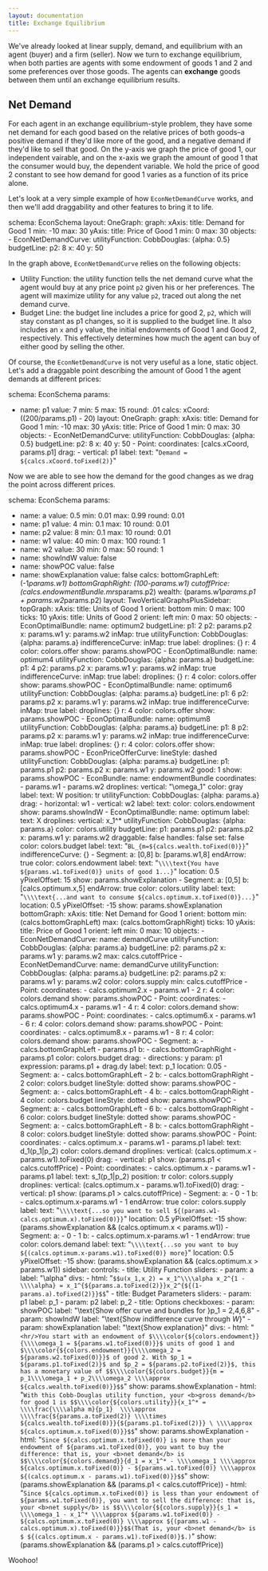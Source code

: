 ```yaml
---
layout: documentation
title: Exchange Equilibrium
---
```


We've already looked at linear supply, demand, and equilibrium with an agent (buyer) and a firm (seller). Now we turn to exchange equilibrium, when both parties are agents with some endowment of goods 1 and 2 and some preferences over those goods. The agents can **exchange** goods between them until an exchange equilibrium results. 

## Net Demand

For each agent in an exchange equilibrium-style problem, they have some net demand for each good based on the relative prices of both goods–a positive demand if they'd like more of the good, and a negative demand if they'd like to sell that good. On the y-axis we graph the price of good 1, our independent vairable, and on the x-axis we graph the amount of good 1 that the consumer would buy, the dependent variable. We hold the price of good 2 constant to see how demand for good 1 varies as a function of its price alone. 

Let's look at a very simple example of how `EconNetDemandCurve` works, and then we'll add draggability and other features to bring it to life.

<div width="500" height="500" class="codePreview">

schema: EconSchema
layout:
  OneGraph:
    graph:
      xAxis: 
        title: Demand for Good 1
        min: -10
        max: 30
      yAxis: 
        title: Price of Good 1
        min: 0
        max: 30
      objects: 
      - EconNetDemandCurve:
          utilityFunction:
            CobbDouglas: {alpha: 0.5}
          budgetLine:
            p2: 8
            x: 40
            y: 50

</div>  

In the graph above, `EconNetDemandCurve` relies on the following objects: 
* Utility Function: the utility function tells the net demand curve what the agent would buy at any price point `p2` given his or her preferences. The agent will maximize utility for any value `p2`, traced out along the net demand curve. 
* Budget Line: the budget line includes a price for good 2, `p2`, which will stay constant as p1 changes, so it is supplied to the budget line. It also includes an `x` and `y` value, the initial endowments of Good 1 and Good 2, respectively. This effectively determines how much the agent can buy of either good by selling the other. 

Of course, the `EconNetDemandCurve` is not very useful as a lone, static object. Let's add a draggable point describing the amount of Good 1 the agent demands at different prices: 

<div width="500" height="500" class="codePreview">

schema: EconSchema
params: 
- name: p1
  value: 7
  min: 5
  max: 15
  round: .01
calcs: 
  xCoord: ((200/params.p1) - 20)
layout:
  OneGraph:
    graph:
      xAxis: 
        title: Demand for Good 1
        min: -10
        max: 30
      yAxis: 
        title: Price of Good 1
        min: 0
        max: 30
      objects: 
      - EconNetDemandCurve:
          utilityFunction:
            CobbDouglas: {alpha: 0.5}
          budgetLine:
            p2: 8
            x: 40
            y: 50
      - Point: 
          coordinates: [calcs.xCoord, params.p1]
          drag: 
          - vertical: p1
          label: 
            text: "`Demand = ${calcs.xCoord.toFixed(2)}`"

</div> 

Now we are able to see how the demand for the good changes as we drag the point across different prices. 

<div width="500" height="1000" class="codePreview">

schema: EconSchema
params:
- name: a
  value: 0.5
  min: 0.01
  max: 0.99
  round: 0.01
- name: p1
  value: 4
  min: 0.1
  max: 10
  round: 0.01
- name: p2
  value: 8
  min: 0.1
  max: 10
  round: 0.01
- name: w1
  value: 40
  min: 0
  max: 100
  round: 1
- name: w2
  value: 30
  min: 0
  max: 50
  round: 1
- name: showIndW
  value: false
- name: showPOC
  value: false
- name: showExplanation
  value: false
calcs:
  bottomGraphLeft: (-1*params.w1)
  bottomGraphRight: (100-params.w1)
  cutoffPrice: (calcs.endowmentBundle.mrs*params.p2)
  wealth: (params.w1*params.p1 + params.w2*params.p2)
layout:
  TwoVerticalGraphsPlusSidebar: 
    topGraph:
      xAxis:
        title: Units of Good 1
        orient: bottom
        min: 0
        max: 100
        ticks: 10
      yAxis:
        title: Units of Good 2
        orient: left
        min: 0
        max: 50
      objects:
      - EconOptimalBundle:
          name: optimum2
          budgetLine:
            p1: 2
            p2: params.p2
            x: params.w1
            y: params.w2
            inMap: true
          utilityFunction:
            CobbDouglas: {alpha: params.a}
          indifferenceCurve:
            inMap: true
          label: 
          droplines: {}
          r: 4
          color: colors.offer
          show: params.showPOC
      - EconOptimalBundle: 
          name: optimum4
          utilityFunction:
            CobbDouglas: {alpha: params.a} 
          budgetLine:
            p1: 4
            p2: params.p2
            x: params.w1
            y: params.w2
            inMap: true
          indifferenceCurve:
            inMap: true
          label: 
          droplines: {}
          r: 4
          color: colors.offer
          show: params.showPOC
      - EconOptimalBundle: 
          name: optimum6
          utilityFunction:
            CobbDouglas: {alpha: params.a}
          budgetLine:
            p1: 6
            p2: params.p2
            x: params.w1
            y: params.w2
            inMap: true
          indifferenceCurve:
            inMap: true
          label: 
          droplines: {}
          r: 4
          color: colors.offer
          show: params.showPOC
      - EconOptimalBundle:
          name: optimum8
          utilityFunction:
            CobbDouglas: {alpha: params.a}
          budgetLine:
            p1: 8
            p2: params.p2
            x: params.w1
            y: params.w2
            inMap: true
          indifferenceCurve:
            inMap: true
          label: 
          droplines: {}
          r: 4
          color: colors.offer
          show: params.showPOC
      - EconPriceOfferCurve:
          lineStyle: dashed
          utilityFunction:
            CobbDouglas: {alpha: params.a}
          budgetLine:
            p1: params.p1
            p2: params.p2
            x: params.w1
            y: params.w2
          good: 1
          show: params.showPOC
      - EconBundle:
          name: endowmentBundle
          coordinates:
          - params.w1
          - params.w2
          droplines:
            vertical: "\\omega_1"
          color: gray
          label:
            text: W
            position: tr
          utilityFunction:
            CobbDouglas: {alpha: params.a}
          drag:
          - horizontal: w1
          - vertical: w2
            label:
              text: 
            color: colors.endowment
            show: params.showIndW
      - EconOptimalBundle: 
          name: optimum
          label:
            text: X
          droplines:
            vertical: x_1^*
          utilityFunction:
            CobbDouglas: {alpha: params.a}
          color: colors.utility
          budgetLine:
            p1: params.p1
            p2: params.p2
            x: params.w1
            y: params.w2
            draggable: false
            handles: false
            set: false
            color: colors.budget
            label:
              text: "`BL_{m=${calcs.wealth.toFixed(0)}}`"
          indifferenceCurve: {}
      - Segment: 
          a: [0,8]
          b: [params.w1,8]
          endArrow: true
          color: colors.endowment
          label:
            text: "`\\\\text{You have ${params.w1.toFixed(0)} units of good 1...}`"
            location: 0.5
            yPixelOffset: 15
          show: params.showExplanation
      - Segment:
          a: [0,5]
          b: [calcs.optimum.x,5]
          endArrow: true
          color: colors.utility
          label:
            text: "`\\\\text{...and want to consume ${calcs.optimum.x.toFixed(0)}...}`"
            location: 0.5
            yPixelOffset: -15
          show: params.showExplanation
    bottomGraph:
      xAxis:
        title: Net Demand for Good 1
        orient: bottom
        min: (calcs.bottomGraphLeft)
        max: (calcs.bottomGraphRight)
        ticks: 10
      yAxis:
        title: Price of Good 1
        orient: left
        min: 0
        max: 10
      objects:
      - EconNetDemandCurve:
          name: demandCurve
          utilityFunction:
            CobbDouglas: {alpha: params.a}
          budgetLine:
            p2: params.p2
            x: params.w1
            y: params.w2
          max: calcs.cutoffPrice
      - EconNetDemandCurve:
          name: demandCurve
          utilityFunction:
            CobbDouglas: {alpha: params.a}
          budgetLine:
            p2: params.p2
            x: params.w1
            y: params.w2
          color: colors.supply
          min: calcs.cutoffPrice
      - Point:
          coordinates:
          - calcs.optimum2.x - params.w1
          - 2
          r: 4
          color: colors.demand
          show: params.showPOC
      - Point:
          coordinates:
          - calcs.optimum4.x - params.w1
          - 4
          r: 4
          color: colors.demand
          show: params.showPOC
      - Point:
          coordinates:
          - calcs.optimum6.x - params.w1
          - 6
          r: 4
          color: colors.demand
          show: params.showPOC
      - Point:
          coordinates:
          - calcs.optimum8.x - params.w1
          - 8
          r: 4
          color: colors.demand
          show: params.showPOC
      - Segment:
          a:
          - calcs.bottomGraphLeft
          - params.p1
          b:
          - calcs.bottomGraphRight
          - params.p1
          color: colors.budget
          drag:
          - directions: y
            param: p1
            expression: params.p1 + drag.dy
          label:
            text: p_1
            location: 0.05
      - Segment:
          a:
          - calcs.bottomGraphLeft
          - 2
          b:
          - calcs.bottomGraphRight
          - 2
          color: colors.budget
          lineStyle: dotted
          show: params.showPOC
      - Segment:
          a:
          - calcs.bottomGraphLeft
          - 4
          b:
          - calcs.bottomGraphRight
          - 4
          color: colors.budget
          lineStyle: dotted
          show: params.showPOC
      - Segment:
          a:
          - calcs.bottomGraphLeft
          - 6
          b:
          - calcs.bottomGraphRight
          - 6
          color: colors.budget
          lineStyle: dotted
          show: params.showPOC
      - Segment:
          a:
          - calcs.bottomGraphLeft
          - 8
          b:
          - calcs.bottomGraphRight
          - 8
          color: colors.budget
          lineStyle: dotted
          show: params.showPOC
      - Point:
          coordinates:
          - calcs.optimum.x - params.w1
          - params.p1
          label:
            text: d_1(p_1|p_2)
          color: colors.demand
          droplines:
            vertical: (calcs.optimum.x - params.w1).toFixed(0)
          drag:
          - vertical: p1
          show: (params.p1 < calcs.cutoffPrice)
      - Point:
          coordinates:
          - calcs.optimum.x - params.w1
          - params.p1
          label:
            text: s_1(p_1|p_2)
            position: tr
          color: colors.supply
          droplines:
            vertical: (calcs.optimum.x - params.w1).toFixed(0)
          drag:
          - vertical: p1
          show: (params.p1 > calcs.cutoffPrice)
      - Segment:
          a:
          - 0
          - 1
          b:
          - calcs.optimum.x-params.w1
          - 1
          endArrow: true
          color: colors.supply
          label:
            text: "`\\\\text{...so you want to sell ${(params.w1-calcs.optimum.x).toFixed(0)}}`"
            location: 0.5
            yPixelOffset: -15
          show: (params.showExplanation && (calcs.optimum.x < params.w1))
      - Segment:
          a:
          - 0
          - 1
          b:
          - calcs.optimum.x-params.w1
          - 1
          endArrow: true
          color: colors.demand
          label:
            text: "`\\\\text{...so you want to buy ${(calcs.optimum.x-params.w1).toFixed(0)}
              more}`"
            location: 0.5
            yPixelOffset: -15
          show: (params.showExplanation && (calcs.optimum.x > params.w1))
    sidebar:
      controls:
      - title: Utility Function
        sliders:
        - param: a
          label: "\\alpha"
        divs:
        - html: "`$$u(x_1,x_2) = x_1^\\\\alpha x_2^{1 - \\\\alpha} = x_1^{${params.a.toFixed(2)}}x_2^{${(1-params.a).toFixed(2)}}$$`"
      - title: Budget Parameters
        sliders:
        - param: p1
          label: p_1
        - param: p2
          label: p_2
      - title: Options
        checkboxes:
        - param: showPOC
          label: "\\text{Show offer curve and bundles for }p_1 = 2,4,6,8"
        - param: showIndW
          label: "\\text{Show indifference curve through $W$}"
        - param: showExplanation
          label: "\\text{Show explanation}"
        divs:
        - html: "`<hr/>You start with an endowment of $\\\\color{${colors.endowment}}{\\\\omega_1
            = ${params.w1.toFixed(0)}}$ units of good 1 and $\\\\color{${colors.endowment}}{\\\\omega_2
            = ${params.w2.toFixed(0)}}$ of good 2. With $p_1 = ${params.p1.toFixed(2)}$
            and $p_2 = ${params.p2.toFixed(2)}$, this has a monetary value of $$\\\\color{${colors.budget}}{m
            = p_1\\\\omega_1 + p_2\\\\omega_2 \\\\approx ${calcs.wealth.toFixed(0)}}$$`"
          show: params.showExplanation
        - html: "`With this Cobb-Douglas utility function, your <b>gross demand</b>
            for good 1 is $$\\\\color{${colors.utility}}{x_1^* = \\\\frac{\\\\alpha
            m}{p_1}  \\\\approx \\\\frac{${params.a.toFixed(2)} \\\\times ${calcs.wealth.toFixed(0)}}{${params.p1.toFixed(2)}}
            \ \\\\approx ${calcs.optimum.x.toFixed(0)}}$$`"
          show: params.showExplanation
        - html: "`Since ${calcs.optimum.x.toFixed(0)} is more than your endowment
            of ${params.w1.toFixed(0)}, you want to buy the difference: that is, your
            <b>net demand</b> is $$\\\\color{${colors.demand}}{d_1 = x_1^* - \\\\omega_1
            \\\\approx ${calcs.optimum.x.toFixed(0)} - ${params.w1.toFixed(0)} \\\\approx
            ${(calcs.optimum.x - params.w1).toFixed(0)}}$$`"
          show: (params.showExplanation && (params.p1 < calcs.cutoffPrice))
        - html: "`Since ${calcs.optimum.x.toFixed(0)} is less than your endowment
            of ${params.w1.toFixed(0)}, you want to sell the difference: that is,
            your <b>net supply</b> is $$\\\\color{${colors.supply}}{s_1 = \\\\omega_1
            - x_1^* \\\\approx ${params.w1.toFixed(0)} - ${calcs.optimum.x.toFixed(0)}
            \\\\approx ${(params.w1 - calcs.optimum.x).toFixed(0)}}$$(That is, your
            <b>net demand</b> is $ ${(calcs.optimum.x - params.w1).toFixed(0)}$.)`"
          show: (params.showExplanation && (params.p1 > calcs.cutoffPrice))


</div> 


Woohoo!